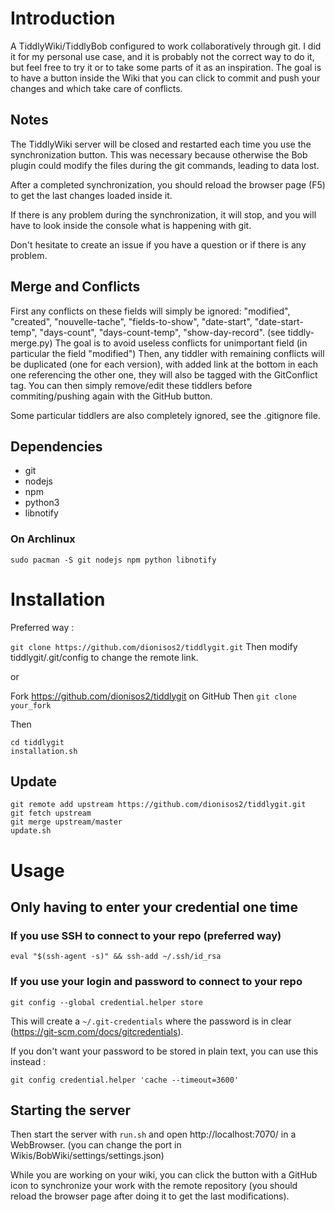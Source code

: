 # Introduction

A TiddlyWiki/TiddlyBob configured to work collaboratively through git.
I did it for my personal use case, and it is probably not the correct way to do it, but feel free to try it or to take some parts of it as an inspiration.
The goal is to have a button inside the Wiki that you can click to commit and push your changes and which take care of conflicts.


## Notes

The TiddlyWiki server will be closed and restarted each time you use the synchronization button. This was necessary because otherwise the Bob plugin could modify the files during the git commands, leading to data lost.

After a completed synchronization, you should reload the browser page (F5) to get the last changes loaded inside it.

If there is any problem during the synchronization, it will stop, and you will have to look inside the console what is happening with git.

Don't hesitate to create an issue if you have a question or if there is any problem.

## Merge and Conflicts

First any conflicts on these fields will simply be ignored: "modified", "created", "nouvelle-tache", "fields-to-show", "date-start", "date-start-temp", "days-count", "days-count-temp", "show-day-record".
(see tiddly-merge.py)
The goal is to avoid useless conflicts for unimportant field (in particular the field "modified")
Then, any tiddler with remaining conflicts will be duplicated (one for each version), with added link at the bottom in each one referencing the other one, they will also be tagged with the GitConflict tag.
You can then simply remove/edit these tiddlers before commiting/pushing again with the GitHub button.

Some particular tiddlers are also completely ignored, see the .gitignore file.


## Dependencies

* git
* nodejs
* npm
* python3
* libnotify

### On Archlinux

`sudo pacman -S git nodejs npm python libnotify`

# Installation

Preferred way :

`git clone https://github.com/dionisos2/tiddlygit.git`
Then modify tiddlygit/.git/config to change the remote link.

or

Fork https://github.com/dionisos2/tiddlygit on GitHub
Then `git clone your_fork`

Then

```
cd tiddlygit
installation.sh
```

## Update

```
git remote add upstream https://github.com/dionisos2/tiddlygit.git
git fetch upstream
git merge upstream/master
update.sh
```

# Usage

## Only having to enter your credential one time
### If you use SSH to connect to your repo (preferred way)

```
eval "$(ssh-agent -s)" && ssh-add ~/.ssh/id_rsa
```

### If you use your login and password to connect to your repo

```
git config --global credential.helper store
```
This will create a `~/.git-credentials` where the password is in clear (https://git-scm.com/docs/gitcredentials).

If you don't want your password to be stored in plain text, you can use this instead :

```
git config credential.helper 'cache --timeout=3600'
```

## Starting the server

Then start the server with `run.sh` and  open http://localhost:7070/ in a WebBrowser.
(you can change the port in Wikis/BobWiki/settings/settings.json)

While you are working on your wiki, you can click the button with a GitHub icon to synchronize your work with the remote repository (you should reload the browser page after doing it to get the last modifications).
